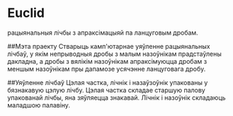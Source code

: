 Euclid
======

рацыянальныя лічбы з апраксімацыяй па ланцуговым дробам.

##Мэта праекту
Стварыць камп'ютарнае уяўленне рацыянальных лічбаў, у якім непрыводныя дробы з малым назоўнікам прадстаўлены дакладна,
а дробы з вялікім назоўнікам апраксімуюцца дробам з меншым назоўнікам пры дапамозе усячэнне ланцуговага дробу.

##Уяўленне лічбаў
Цэлая частка, лічнік і назаўзоўнік упакованы у бязнакавую цэлую лічбу. Цэлая частка складае старшую палову упакованай лічбы,
яна зяўляецца знакавай. Лічнік і назоўнік складаюць маладшою палавіну.

